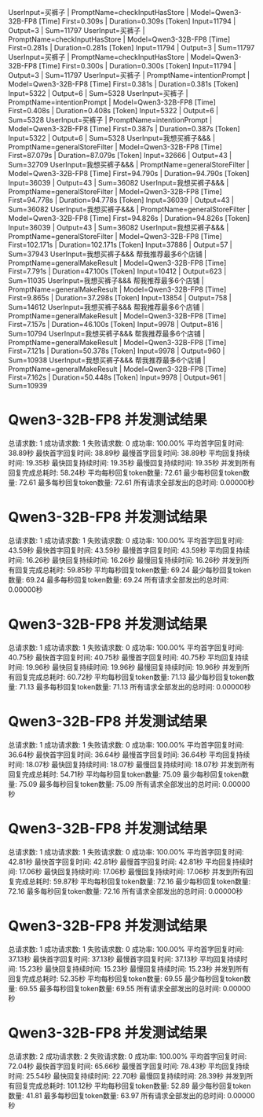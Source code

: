 UserInput=买裤子 | PromptName=checkInputHasStore | Model=Qwen3-32B-FP8  [Time] First=0.309s | Duration=0.309s  [Token] Input=11794 | Output=3 | Sum=11797
UserInput=买裤子 | PromptName=checkInputHasStore | Model=Qwen3-32B-FP8  [Time] First=0.281s | Duration=0.281s  [Token] Input=11794 | Output=3 | Sum=11797
UserInput=买裤子 | PromptName=checkInputHasStore | Model=Qwen3-32B-FP8  [Time] First=0.300s | Duration=0.300s  [Token] Input=11794 | Output=3 | Sum=11797
UserInput=买裤子 | PromptName=intentionPrompt | Model=Qwen3-32B-FP8  [Time] First=0.381s | Duration=0.381s  [Token] Input=5322 | Output=6 | Sum=5328
UserInput=买裤子 | PromptName=intentionPrompt | Model=Qwen3-32B-FP8  [Time] First=0.408s | Duration=0.408s  [Token] Input=5322 | Output=6 | Sum=5328
UserInput=买裤子 | PromptName=intentionPrompt | Model=Qwen3-32B-FP8  [Time] First=0.387s | Duration=0.387s  [Token] Input=5322 | Output=6 | Sum=5328
UserInput=我想买裤子&&& | PromptName=generalStoreFilter | Model=Qwen3-32B-FP8  [Time] First=87.079s | Duration=87.079s  [Token] Input=32666 | Output=43 | Sum=32709
UserInput=我想买裤子&&& | PromptName=generalStoreFilter | Model=Qwen3-32B-FP8  [Time] First=94.790s | Duration=94.790s  [Token] Input=36039 | Output=43 | Sum=36082
UserInput=我想买裤子&&& | PromptName=generalStoreFilter | Model=Qwen3-32B-FP8  [Time] First=94.778s | Duration=94.778s  [Token] Input=36039 | Output=43 | Sum=36082
UserInput=我想买裤子&&& | PromptName=generalStoreFilter | Model=Qwen3-32B-FP8  [Time] First=94.826s | Duration=94.826s  [Token] Input=36039 | Output=43 | Sum=36082
UserInput=我想买裤子&&& | PromptName=generalStoreFilter | Model=Qwen3-32B-FP8  [Time] First=102.171s | Duration=102.171s  [Token] Input=37886 | Output=57 | Sum=37943
UserInput=我想买裤子&&&  帮我推荐最多6个店铺 | PromptName=generalMakeResult | Model=Qwen3-32B-FP8  [Time] First=7.791s | Duration=47.100s  [Token] Input=10412 | Output=623 | Sum=11035
UserInput=我想买裤子&&&  帮我推荐最多6个店铺 | PromptName=generalMakeResult | Model=Qwen3-32B-FP8  [Time] First=9.865s | Duration=37.298s  [Token] Input=13854 | Output=758 | Sum=14612
UserInput=我想买裤子&&&  帮我推荐最多6个店铺 | PromptName=generalMakeResult | Model=Qwen3-32B-FP8  [Time] First=7.157s | Duration=46.100s  [Token] Input=9978 | Output=816 | Sum=10794
UserInput=我想买裤子&&&  帮我推荐最多6个店铺 | PromptName=generalMakeResult | Model=Qwen3-32B-FP8  [Time] First=7.121s | Duration=50.378s  [Token] Input=9978 | Output=960 | Sum=10938
UserInput=我想买裤子&&&  帮我推荐最多6个店铺 | PromptName=generalMakeResult | Model=Qwen3-32B-FP8  [Time] First=7.162s | Duration=50.448s  [Token] Input=9978 | Output=961 | Sum=10939


# Qwen3-32B-FP8 并发测试结果

总请求数: 1
成功请求数: 1
失败请求数: 0
成功率: 100.00%
平均首字回复时间: 38.89秒
最快首字回复时间: 38.89秒
最慢首字回复时间: 38.89秒
平均回复持续时间: 19.35秒
最快回复持续时间: 19.35秒
最慢回复持续时间: 19.35秒
并发到所有回复完成总耗时: 58.24秒
平均每秒回复token数量: 72.61
最少每秒回复token数量: 72.61
最多每秒回复token数量: 72.61
所有请求全部发出的总时间: 0.00000秒

# Qwen3-32B-FP8 并发测试结果

总请求数: 1
成功请求数: 1
失败请求数: 0
成功率: 100.00%
平均首字回复时间: 43.59秒
最快首字回复时间: 43.59秒
最慢首字回复时间: 43.59秒
平均回复持续时间: 16.26秒
最快回复持续时间: 16.26秒
最慢回复持续时间: 16.26秒
并发到所有回复完成总耗时: 59.85秒
平均每秒回复token数量: 69.24
最少每秒回复token数量: 69.24
最多每秒回复token数量: 69.24
所有请求全部发出的总时间: 0.00000秒

# Qwen3-32B-FP8 并发测试结果

总请求数: 1
成功请求数: 1
失败请求数: 0
成功率: 100.00%
平均首字回复时间: 40.75秒
最快首字回复时间: 40.75秒
最慢首字回复时间: 40.75秒
平均回复持续时间: 19.96秒
最快回复持续时间: 19.96秒
最慢回复持续时间: 19.96秒
并发到所有回复完成总耗时: 60.72秒
平均每秒回复token数量: 71.13
最少每秒回复token数量: 71.13
最多每秒回复token数量: 71.13
所有请求全部发出的总时间: 0.00000秒

# Qwen3-32B-FP8 并发测试结果

总请求数: 1
成功请求数: 1
失败请求数: 0
成功率: 100.00%
平均首字回复时间: 36.64秒
最快首字回复时间: 36.64秒
最慢首字回复时间: 36.64秒
平均回复持续时间: 18.07秒
最快回复持续时间: 18.07秒
最慢回复持续时间: 18.07秒
并发到所有回复完成总耗时: 54.71秒
平均每秒回复token数量: 75.09
最少每秒回复token数量: 75.09
最多每秒回复token数量: 75.09
所有请求全部发出的总时间: 0.00000秒

# Qwen3-32B-FP8 并发测试结果

总请求数: 1
成功请求数: 1
失败请求数: 0
成功率: 100.00%
平均首字回复时间: 42.81秒
最快首字回复时间: 42.81秒
最慢首字回复时间: 42.81秒
平均回复持续时间: 17.06秒
最快回复持续时间: 17.06秒
最慢回复持续时间: 17.06秒
并发到所有回复完成总耗时: 59.87秒
平均每秒回复token数量: 72.16
最少每秒回复token数量: 72.16
最多每秒回复token数量: 72.16
所有请求全部发出的总时间: 0.00000秒

# Qwen3-32B-FP8 并发测试结果

总请求数: 1
成功请求数: 1
失败请求数: 0
成功率: 100.00%
平均首字回复时间: 37.13秒
最快首字回复时间: 37.13秒
最慢首字回复时间: 37.13秒
平均回复持续时间: 15.23秒
最快回复持续时间: 15.23秒
最慢回复持续时间: 15.23秒
并发到所有回复完成总耗时: 52.35秒
平均每秒回复token数量: 69.55
最少每秒回复token数量: 69.55
最多每秒回复token数量: 69.55
所有请求全部发出的总时间: 0.00000秒

# Qwen3-32B-FP8 并发测试结果

总请求数: 2
成功请求数: 2
失败请求数: 0
成功率: 100.00%
平均首字回复时间: 72.04秒
最快首字回复时间: 65.66秒
最慢首字回复时间: 78.43秒
平均回复持续时间: 25.54秒
最快回复持续时间: 22.70秒
最慢回复持续时间: 28.39秒
并发到所有回复完成总耗时: 101.12秒
平均每秒回复token数量: 52.89
最少每秒回复token数量: 41.81
最多每秒回复token数量: 63.97
所有请求全部发出的总时间: 0.00000秒

